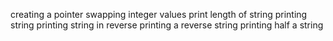 creating a pointer
swapping integer values
print length of string
printing string
printing string in reverse
printing a reverse string
printing half a string
